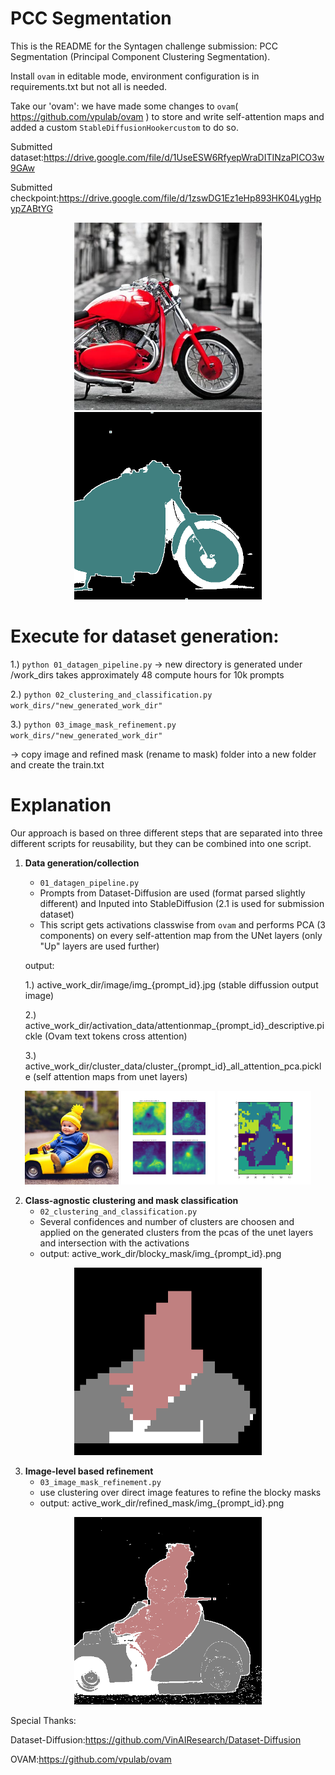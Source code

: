 # PCC Segmentation 

This is the README for the Syntagen challenge submission: PCC Segmentation (Principal Component Clustering Segmentation). 


Install `ovam` in editable mode, environment configuration is in requirements.txt but not all is needed.

Take our 'ovam': we have made some changes to `ovam`( https://github.com/vpulab/ovam ) to store and write self-attention maps and added a custom `StableDiffusionHookercustom` to do so.

Submitted dataset:https://drive.google.com/file/d/1UseESW6RfyepWraDITINzaPICO3w9GAw

Submitted checkpoint:https://drive.google.com/file/d/1zswDG1Ez1eHp893HK04LygHpypZABtYG


<p align="center">
  <img src=".asset/img_11_image.jpg" alt="Image 1" width="300"/>
  <img src=".asset/img_11_mask.png" alt="Mask 1" width="300"/>
</p>

# Execute for dataset generation:

1.) `python 01_datagen_pipeline.py`
-> new directory is generated under /work_dirs
takes approximately 48 compute hours for 10k prompts

2.) `python 02_clustering_and_classification.py work_dirs/"new_generated_work_dir"`

3.) `python 03_image_mask_refinement.py work_dirs/"new_generated_work_dir"`

-> copy image and refined mask (rename to mask) folder into a new folder and create the train.txt


# Explanation
Our approach is based on three different steps that are separated into three different scripts for reusability, but they can be combined into one script.

1. **Data generation/collection**
   - `01_datagen_pipeline.py`
   - Prompts from Dataset-Diffusion are used (format parsed slightly different) and Inputed into StableDiffusion (2.1 is used for submission dataset)
   - This script gets activations classwise from `ovam` and performs PCA (3 components) on every self-attention map from the UNet layers (only "Up" layers are used further)

   output: 

   1.) active_work_dir/image/img_{prompt_id}.jpg (stable diffussion output image)

   2.) active_work_dir/activation_data/attentionmap_{prompt_id}_descriptive.pickle (Ovam text tokens cross attention)

   3.) active_work_dir/cluster_data/cluster_{prompt_id}_all_attention_pca.pickle (self attention maps from unet layers)


<p align="center">
  <img src=".asset/img_0_gen.jpg" alt="Image 1" width="150" height="150"/>
  <img src=".asset/attention_decriptive.png" alt="Mask 1" width="150" height="150"/>
  <img src=".asset/cluster_img_10_pca_refined.png" alt="cluster 1" width="150" height="150"/>
</p>

2. **Class-agnostic clustering and mask classification**
   - `02_clustering_and_classification.py`
   - Several confidences and number of clusters are choosen and applied on the generated clusters from the pcas of the unet layers and intersection with the activations
   - output: active_work_dir/blocky_mask/img_{prompt_id}.png
 <p align="center">
  <img src=".asset/img_0_blocky.png" alt="Image 1" width="300"/>
</p>


3. **Image-level based refinement**
   - `03_image_mask_refinement.py`
   - use clustering over direct image features to refine the blocky masks
   - output: active_work_dir/refined_mask/img_{prompt_id}.png
 <p align="center">
  <img src=".asset/img_0_refined.png" alt="Image 1" width="300"/>
</p>


Special Thanks:

Dataset-Diffusion:https://github.com/VinAIResearch/Dataset-Diffusion

OVAM:https://github.com/vpulab/ovam